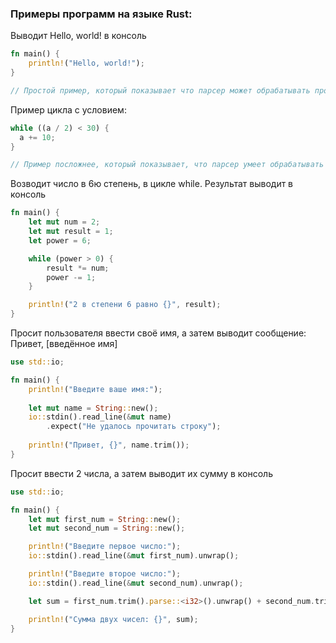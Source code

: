 ### Примеры программ на языке Rust:

Выводит Hello, world! в консоль

```rust
fn main() {
    println!("Hello, world!");
}

// Простой пример, который показывает что парсер может обрабатывать простейшие конструкции типа функций
```

Пример цикла с условием:

```rust
while ((a / 2) < 30) {
  a += 10;
}

// Пример посложнее, который показывает, что парсер умеет обрабатывать комбинации из бинарных операций
```

Возводит число в 6ю степень, в цикле while. Результат выводит в консоль

```rust
fn main() {
    let mut num = 2;
    let mut result = 1;
    let power = 6;

    while (power > 0) {
        result *= num;
        power -= 1;
    }

    println!("2 в степени 6 равно {}", result);
}
```

Просит пользователя ввести своё имя, а затем выводит сообщение: Привет, [введённое имя]

```rust
use std::io;

fn main() {
    println!("Введите ваше имя:");
    
    let mut name = String::new();
    io::stdin().read_line(&mut name)
        .expect("Не удалось прочитать строку");
    
    println!("Привет, {}", name.trim());
}
```

Просит ввести 2 числа, а затем выводит их сумму в консоль

```rust
use std::io;

fn main() {
    let mut first_num = String::new();
    let mut second_num = String::new();

    println!("Введите первое число:");
    io::stdin().read_line(&mut first_num).unwrap();

    println!("Введите второе число:");
    io::stdin().read_line(&mut second_num).unwrap();

    let sum = first_num.trim().parse::<i32>().unwrap() + second_num.trim().parse::<i32>().unwrap();

    println!("Сумма двух чисел: {}", sum);
}
```


